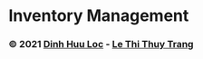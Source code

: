# Inventory Management


### © 2021 [Dinh Huu Loc](http://facebook.com/dhlocse) - [Le Thi Thuy Trang](https://www.facebook.com/profile.php?id=100041895645334)
